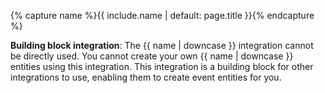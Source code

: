 {% capture name %}{{ include.name | default: page.title }}{% endcapture %}

**Building block integration**: The {{ name | downcase }} integration cannot be directly used. You cannot create your own {{ name | downcase }} entities using this integration. This integration is a building block for other integrations to use, enabling them to create event entities for you.
